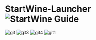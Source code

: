 # StartWine-Launcher ![StartWine Guide](https://docs.google.com/document/d/1EGCvQE6a870LOnAhhXy_5pfyktQMFJEFLjEb_315ITM/edit?usp=sharing)
![git](https://user-images.githubusercontent.com/85447162/154725725-642fbab1-6f9d-4fb7-a2f5-bad264a5ce47.png)
![git3](https://user-images.githubusercontent.com/85447162/154726265-281ce7f6-15d6-48c1-bd94-869ba332976e.png)
![git4](https://user-images.githubusercontent.com/85447162/154726288-9008cd91-0d91-4edb-a838-47573099f2c4.png)
![git1](https://user-images.githubusercontent.com/85447162/154726646-b75de981-5845-4c41-8ea6-9709b865c0ba.png)
